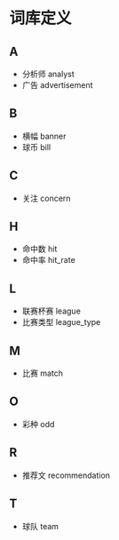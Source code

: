# 词库定义

## A

- 分析师		analyst
- 广告		advertisement

## B

- 横幅		banner
- 球币		bill

## C

- 关注		concern

## H

- 命中数		hit
- 命中率		hit_rate

## L

- 联赛杯赛   league
- 比赛类型	league_type


## M

- 比赛		match

## O

- 彩种		odd


## R

- 推荐文		recommendation

## T

- 球队		team

